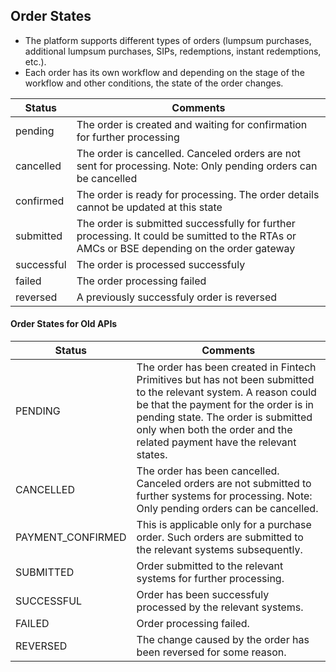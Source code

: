 ## Order States

- The platform supports different types of orders (lumpsum purchases, additional lumpsum purchases, SIPs, redemptions, instant redemptions, etc.). 
- Each order has its own workflow and depending on the stage of the workflow and other conditions, the state of the order changes.

|Status|Comments|
|---|---|
|pending|The order is created and waiting for confirmation for further processing|
|cancelled|The order is cancelled. Canceled orders are not sent for processing. Note: Only pending orders can be cancelled|
|confirmed|The order is ready for processing. The order details cannot be updated at this state|
|submitted|The order is submitted successfully for further processing. It could be sumitted to the RTAs or AMCs or BSE depending on the order gateway|
|successful|The order is processed successfuly|
|failed|The order processing failed|
|reversed|A previously successfuly order is reversed|



#### Order States for Old APIs

|Status|Comments|
|---|---|
|PENDING|The order has been created in Fintech Primitives but has not been submitted to the relevant system. A reason could be that the payment for the order is in pending state. The order is submitted only when both the order and the related payment have the relevant states. |
|CANCELLED|The order has been cancelled. Canceled orders are not submitted to further systems for processing. Note: Only pending orders can be cancelled.|
|PAYMENT_CONFIRMED|This is applicable only for a purchase order. Such orders are submitted to the relevant systems subsequently. |
|SUBMITTED|Order submitted to the relevant systems for further processing.|
|SUCCESSFUL|Order has been successfuly processed by the relevant systems.|
|FAILED|Order processing failed.|
|REVERSED|The change caused by the order has been reversed for some reason.|